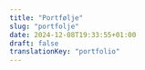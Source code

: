 ```yaml
---
title: "Portfølje"
slug: "portfolje"
date: 2024-12-08T19:33:55+01:00
draft: false
translationKey: "portfolio"
---
```

